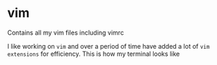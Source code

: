 # vim
Contains all my vim files including vimrc

I like working on `vim` and over a period of time have added a lot of `vim extensions` for efficiency. This is how my terminal looks like

